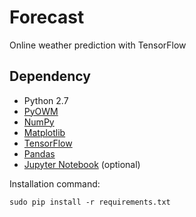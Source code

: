 # Forecast
Online weather prediction with TensorFlow

## Dependency
* Python 2.7
* [PyOWM](https://github.com/csparpa/pyowm)
* [NumPy](https://github.com/numpy/numpy)
* [Matplotlib](https://github.com/matplotlib/matplotlib)
* [TensorFlow](https://github.com/tensorflow/tensorflow)
* [Pandas](https://github.com/pandas-dev/pandas)
* [Jupyter Notebook](http://jupyter.readthedocs.io/en/latest/install.html) (optional)

Installation command:
```
sudo pip install -r requirements.txt
```